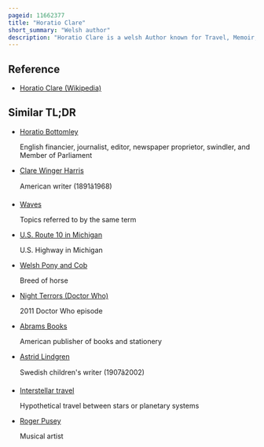 ```yaml
---
pageid: 11662377
title: "Horatio Clare"
short_summary: "Welsh author"
description: "Horatio Clare is a welsh Author known for Travel, Memoir, Nature and Children's Books. He worked at the Bbc as a Producer on Front Row, Night Waves and the Verb."
---
```


## Reference

- [Horatio Clare (Wikipedia)](https://en.wikipedia.org/?curid=11662377)

## Similar TL;DR

- [Horatio Bottomley](/tldr/en/horatio-bottomley)

  English financier, journalist, editor, newspaper proprietor, swindler, and Member of Parliament

- [Clare Winger Harris](/tldr/en/clare-winger-harris)

  American writer (1891â1968)

- [Waves](/tldr/en/waves)

  Topics referred to by the same term

- [U.S. Route 10 in Michigan](/tldr/en/us-route-10-in-michigan)

  U.S. Highway in Michigan

- [Welsh Pony and Cob](/tldr/en/welsh-pony-and-cob)

  Breed of horse

- [Night Terrors (Doctor Who)](/tldr/en/night-terrors-doctor-who)

  2011 Doctor Who episode

- [Abrams Books](/tldr/en/abrams-books)

  American publisher of books and stationery

- [Astrid Lindgren](/tldr/en/astrid-lindgren)

  Swedish children's writer (1907â2002)

- [Interstellar travel](/tldr/en/interstellar-travel)

  Hypothetical travel between stars or planetary systems

- [Roger Pusey](/tldr/en/roger-pusey)

  Musical artist
